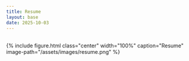 ```yaml
---
title: Resume
layout: base
date: 2025-10-03
---
```


</br>
{% include figure.html
  class="center"
  width="100%"
  caption="Resume"
  image-path="/assets/images/resume.png" 
%}
</br>
